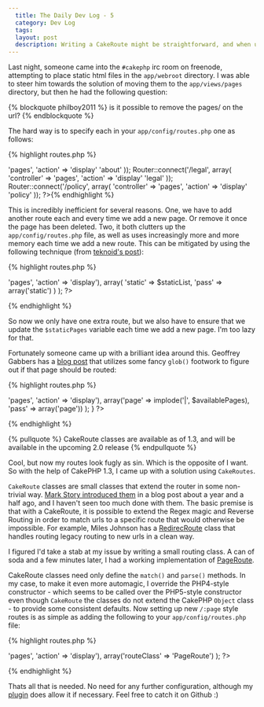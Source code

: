 ```yaml
---
  title: The Daily Dev Log - 5
  category: Dev Log
  tags:
  layout: post
  description: Writing a CakeRoute might be straightforward, and when used correctly, can really trim down the number of routes you connect in your routes.php file.
---
```


Last night, someone came into the `#cakephp` irc room on freenode,  attempting to place static html files in the `app/webroot` directory. I was able to steer him towards the solution of moving them to the `app/views/pages` directory, but then he had the following question:

{% blockquote philboy2011 %}
is it possible to remove the pages/ on the url?
{% endblockquote %}

The hard way is to specify each in your `app/config/routes.php` one as follows:

{% highlight routes.php %}
<?php
Router::connect('/about', array(
    'controller' => 'pages',
    'action' => 'display'
    'about'
));
Router::connect('/legal', array(
    'controller' => 'pages',
    'action' => 'display'
    'legal'
));
Router::connect('/policy', array(
    'controller' => 'pages',
    'action' => 'display'
    'policy'
));
?>{% endhighlight %}

This is incredibly inefficient for several reasons. One, we have to add another route each and every time we add a new page. Or remove it once the page has been deleted. Two, it both clutters up the `app/config/routes.php` file, as well as uses increasingly more and more memory each time we add a new route. This can be mitigated by using the following technique (from [teknoid's post](http://nuts-and-bolts-of-cakephp.com/2011/03/15/dealing-with-static-pages-v2-or-3/)):

{% highlight routes.php %}
<?php
$staticPages = array(
    'about',
    'legal',
    'policy',
);

$staticList = implode('|', $staticPages);

Router::connect('/:static', array(
    'controller' => 'pages',
    'action' => 'display'), array(
            'static' => $staticList,
            'pass' => array('static')
        )
    );
?>
{% endhighlight %}

So now we only have one extra route, but we also have to ensure that we update the `$staticPages` variable each time we add a new page. I'm too lazy for that.

Fortunately someone came up with a brilliant idea around this. Geoffrey Gabbers has a [blog post](http://garbers.co.za/2011/06/01/static-pages-in-cakephp/) that utilizes some fancy `glob()` footwork to figure out if that page should be routed:

{% highlight routes.php %}
<?php
$availablePages = glob(VIEWS . 'pages' . DS . '*.ctp');
if ($availablePages) {
    $extensions = array_pad(array(), count($availablePages), '.ctp');
    $availablePages = array_map('basename', $availablePages, $extensions);
    Router::connect('/:page',
        array('controller' => 'pages', 'action' => 'display'),
        array('page' => implode('|', $availablePages), 'pass' => array('page'))
    );
}
?>
{% endhighlight %}

{% pullquote %}
CakeRoute classes are available as of 1.3, and will be available in the upcoming 2.0 release
{% endpullquote %}

Cool, but now my routes look fugly as sin. Which is the opposite of I want. So with the help of CakePHP 1.3, I came up with a solution using `CakeRoutes`.

`CakeRoute` classes are small classes that extend the router in some non-trivial way. [Mark Story introduced them](http://mark-story.com/posts/view/using-custom-route-classes-in-cakephp) in a blog post about a year and a half ago, and I haven't seen too much done with them. The basic premise is that with a CakeRoute, it is possible to extend the Regex magic and Reverse Routing in order to match urls to a specific route that would otherwise be impossible. For example, Miles Johnson has a [RedirecRoute](https://github.com/milesj/cake-redirect_route) class that handles routing legacy routing to new urls in a clean way.

I figured I'd take a stab at my issue by writing a small routing class. A can of soda and a few minutes later, I had a working implementation of [PageRoute](https://github.com/josegonzalez/page_route).

CakeRoute classes need only define the `match()` and `parse()` methods. In my case, to make it even more automagic, I override the PHP4-style constructor - which seems to be called over the PHP5-style constructor even though `CakeRoute` the classes do not extend the CakePHP `Object` class - to provide some consistent defaults. Now setting up new `/:page` style routes is as simple as adding the following to your `app/config/routes.php` file:

{% highlight routes.php %}
<?php
App::import('Lib', 'PageRoute.PageRoute');
Router::connect('/:page', array('controller' => 'pages', 'action' => 'display'),
	array('routeClass' => 'PageRoute')
);
?>
{% endhighlight %}

Thats all that is needed. No need for any further configuration, although my [plugin](https://github.com/josegonzalez/page_route) does allow it if necessary. Feel free to catch it on Github :)